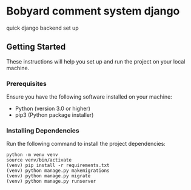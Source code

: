 # Bobyard comment system django

quick django backend set up

## Getting Started

These instructions will help you set up and run the project on your local machine.

### Prerequisites

Ensure you have the following software installed on your machine:

- Python (version 3.0 or higher)
- pip3 (Python package installer)

### Installing Dependencies

Run the following command to install the project dependencies:

```
python -m venv venv
source venv/bin/activate
(venv) pip install -r requirements.txt
(venv) python manage.py makemigrations
(venv) python manage.py migrate
(venv) python manage.py runserver

